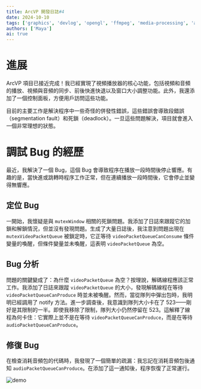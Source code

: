 ```yaml
---
title: ArcVP 開發日誌#4
date: 2024-10-10
tags: ['graphics', 'devlog', 'opengl', 'ffmpeg', 'media-processing', 'arcvp']
authors: ['Maya']
ai: true
---
```


# 進展

ArcVP 項目已接近完成！我已經實現了視頻播放器的核心功能，包括視頻和音頻的播放、視頻與音頻的同步、前後快進快退以及窗口大小調整功能。此外，我還添加了一個控制面板，方便用戶訪問這些功能。

目前的主要工作是解決程序中一些奇怪的併發性錯誤，這些錯誤會導致段錯誤（segmentation fault）和死鎖（deadlock）。一旦這些問題解決，項目就會進入一個非常理想的狀態。

# 調試 Bug 的經歷

最近，我解決了一個 Bug，這個 Bug 會導致程序在播放一段時間後停止響應。有趣的是，當快進或跳轉時程序工作正常，但在連續播放一段時間後，它會停止並變得無響應。

## 定位 Bug

一開始，我懷疑是與 `mutexWindow` 相關的死鎖問題。我添加了日誌來跟蹤它的加鎖和解鎖情況，但並沒有發現問題。生成了大量日誌後，我注意到問題出現在 `mutexVideoPacketQueue` 被鎖定時，它正等待 `videoPacketQueueCanConsume` 條件變量的喚醒，但條件變量並未喚醒，這表明 `videoPacketQueue` 為空。

## Bug 分析

問題的關鍵變成了：為什麼 `videoPacketQueue` 為空？按理說，解碼線程應該正常工作。我添加了日誌來跟蹤 `videoPacketQueue` 的大小，發現解碼線程在等待 `videoPacketQueueCanProduce` 時並未被喚醒。然而，當從隊列中彈出包時，我明明已經調用了 notify 方法。進一步調查後，我意識到隊列大小卡在了 523——剛好是其限制的一半。即使我移除了限制，隊列大小仍然停留在 523。這解釋了線程為何卡住：它實際上並不是在等待 `videoPacketQueueCanProduce`，而是在等待 `audioPacketQueueCanProduce`。

## 修復 Bug

在檢查消耗音頻包的代碼時，我發現了一個簡單的疏漏：我忘記在消耗音頻包後通知 `audioPacketQueueCanProduce`。在添加了這一通知後，程序恢復了正常運行。

![demo](/devlog/devlog4-demostrate.png)
